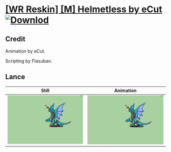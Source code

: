 # [\[WR Reskin\] \[M\] Helmetless by eCut](./) [![Downlod](https://img.shields.io/badge/Download--red?style=social&logo=github)](https://minhaskamal.github.io/DownGit/#/home?url=https://github.com/Klokinator/FE-Repo/tree/main/Battle%20Animations%2FMounted%20-%20Pegs%2C%20Wyverns%2C%20Griffons%2F%5BWR%20Reskin%5D%20%5BM%5D%20Helmetless%20by%20eCut%2F2.%20Lance)

## Credit

Animation by eCut.

Scripting by Flasuban.

## Lance

| Still | Animation |
| :---: | :-------: |
| ![Lance still](./Lance_000.png) | ![Lance animation](./Lance.gif) |
